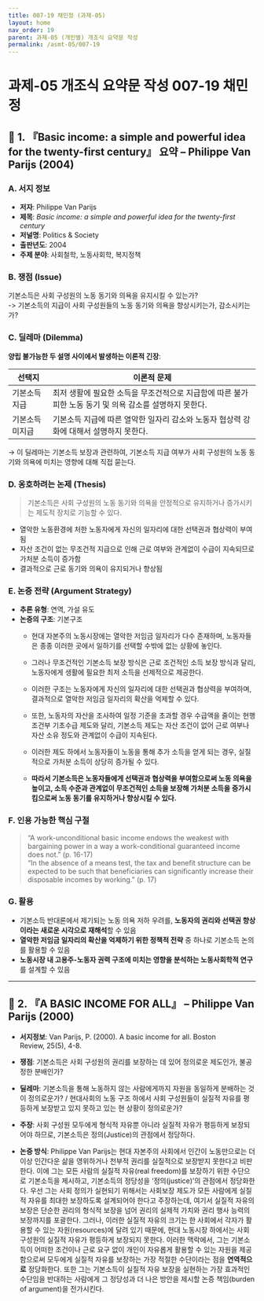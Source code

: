 ```yaml
---
title: 007-19 채민정 (과제-05)
layout: home
nav_order: 19
parent: 과제-05 (개인별) 개조식 요약문 작성
permalink: /asmt-05/007-19
---
```


# 과제-05 개조식 요약문 작성 007-19 채민정 

## 📘 1. 『Basic income: a simple and powerful idea for the twenty-first century』 요약 – Philippe Van Parijs (2004)

### A. 서지 정보  
- **저자**: Philippe Van Parijs  
- **제목**: *Basic income: a simple and powerful idea for the twenty-first century*  
- **저널명**: Politics & Society  
- **출판년도**: 2004  
- **주제 분야**: 사회철학, 노동사회학, 복지정책


### B. 쟁점 (Issue)  
기본소득은 사회 구성원의 노동 동기와 의욕을 유지시킬 수 있는가?  
-> 기본소득의 지급이 사회 구성원들의 노동 동기와 의욕을 향상시키는가, 감소시키는가? 


### C. 딜레마 (Dilemma)  
**양립 불가능한 두 설명 사이에서 발생하는 이론적 긴장**:

| 선택지 | 이론적 문제 |
|--------|-------------|
| 기본소득 지급 | 최저 생활에 필요한 소득을 무조건적으로 지급함에 따른 불가피한 노동 동기 및 의욕 감소를 설명하지 못한다. |
| 기본소득 미지급 | 기본소득 지급에 따른 열악한 일자리 감소와 노동자 협상력 강화에 대해서 설명하지 못한다. |

→ 이 딜레마는 기본소득 보장과 관련하여, 기본소득 지급 여부가 사회 구성원의 노동 동기와 의욕에 미치는 영향에 대해 직접 묻는다. 


### D. 옹호하려는 논제 (Thesis)  
> 기본소득은 사회 구성원의 노동 동기와 의욕을 안정적으로 유지하거나 증가시키는 제도적 장치로 기능할 수 있다.

 - 열악한 노동환경에 처한 노동자에게 자신의 일자리에 대한 선택권과 협상력이 부여됨
 - 자산 조건이 없는 무조건적 지급으로 인해 근로 여부와 관계없이 수급이 지속되므로 가처분 소득이 증가함
 - 결과적으로 근로 동기와 의욕이 유지되거나 향상됨

### E. 논증 전략 (Argument Strategy)  
- **추론 유형**: 연역, 가설 유도
- **논증의 구조**:
  기본구조
  - 현대 자본주의 노동시장에는 열악한 저임금 일자리가 다수 존재하며, 노동자들은 종종 이러한 곳에서 일하기를 선택할 수밖에 없는 상황에 놓인다.  
  - 그러나 무조건적인 기본소득 보장 방식은 근로 조건적인 소득 보장 방식과 달리, 노동자에게 생활에 필요한 최저 소득을 선제적으로 제공한다.   
  - 이러한 구조는 노동자에게 자신의 일자리에 대한 선택권과 협상력을 부여하며, 결과적으로 열악한 저임금 일자리의 확산을 억제할 수 있다.

  - 또한, 노동자의 자산을 조사하여 일정 기준을 초과할 경우 수급액을 줄이는 현행 조건부 기초수급 제도와 달리, 기본소득 제도는 자산 조건이 없어 근로 여부나 자산 소유 정도와 관계없이 수급이 지속된다.  
  - 이러한 제도 하에서 노동자들이 노동을 통해 추가 소득을 얻게 되는 경우, 실질적으로 가처분 소득이 상당히 증가될 수 있다.  
  - **따라서 기본소득은 노동자들에게 선택권과 협상력을 부여함으로써 노동 의욕을 높이고, 소득 수준과 관계없이 무조건적인 소득을 보장해 가처분 소득을 증가시킴으로써 노동 동기를 유지하거나 향상시킬 수 있다.**  


### F. 인용 가능한 핵심 구절
> “A work-unconditional basic income endows the weakest with bargaining power in a way a work-conditional guaranteed income does not.” (p. 16-17)  
> “In the absence of a means test, the tax and benefit structure can be expected to be such that beneficiaries can significantly increase their disposable incomes by working.” (p. 17)


### G. 활용
- 기본소득 반대론에서 제기되는 노동 의욕 저하 우려를, **노동자의 권리와 선택권 향상이라는 새로운 시각으로 재해석**할 수 있음 
- **열악한 저임금 일자리의 확산을 억제하기 위한 정책적 전략** 중 하나로 기본소득 논의를 활용할 수 있음
- **노동시장 내 고용주-노동자 권력 구조에 미치는 영향을 분석하는 노동사회학적 연구**를 설계할 수 있음

---

## 📘 2. 『A BASIC INCOME FOR ALL』 – Philippe Van Parijs (2000)

- **서지정보**: Van Parijs, P. (2000). A basic income for all. Boston Review, 25(5), 4-8.

- **쟁점**: 기본소득은 사회 구성원의 권리를 보장하는 데 있어 정의로운 제도인가, 불공정한 분배인가?
- **딜레마**: 기본소득을 통해 노동하지 않는 사람에게까지 자원을 동일하게 분배하는 것이 정의로운가? / 현대사회의 노동 구조 하에서 사회 구성원들이 실질적 자유를 평등하게 보장받고 있지 못하고 있는 현 상황이 정의로운가?
- **주장**: 사회 구성원 모두에게 형식적 자유뿐 아니라 실질적 자유가 평등하게 보장되어야 하므로, 기본소득은 정의(Justice)의 관점에서 정당하다.
- **논증 방식**: Philippe Van Parijs는 현대 자본주의 사회에서 인간이 노동만으로는 더이상 인간다운 삶을 영위하거나 천부적 권리를 실질적으로 보장받지 못한다고 비판한다. 이에 그는 모든 사람의 실질적 자유(real freedom)를 보장하기 위한 수단으로 기본소득을 제시하고, 기본소득의 정당성을 ‘정의(justice)’의 관점에서 정당화한다. 우선 그는 사회 정의가 실현되기 위해서는 사회보장 제도가 모든 사람에게 실질적 자유를 최대한 보장하도록 설계되어야 한다고 주장하는데, 여기서 실질적 자유의 보장은 단순한 권리의 형식적 보장을 넘어 권리의 실제적 가치와 권리 행사 능력의 보장까지를 포괄한다. 그러나, 이러한 실질적 자유의 크기는 한 사회에서 각자가 활용할 수 있는 자원(resources)에 달려 있기 때문에, 현대 노동시장 하에서는 사회 구성원의 실질적 자유가 평등하게 보장되지 못한다. 이러한 맥락에서, 그는 기본소득이 어떠한 조건이나 근로 요구 없이 개인이 자유롭게 활용할 수 있는 자원을 제공함으로써 모두에게 실질적 자유를 보장하는 가장 적절한 수단이라는 점을 **연역적으로** 정당화한다. 또한 그는 기본소득이 실질적 자유 보장을 실현하는 가장 효과적인 수단임을 반대하는 사람에게 그 정당성과 더 나은 방안을 제시할 논증 책임(burden of argument)을 전가시킨다.
